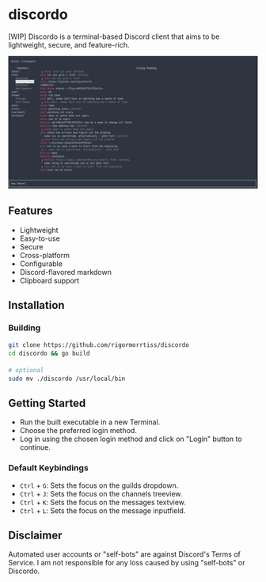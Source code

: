 # discordo

[WIP] Discordo is a terminal-based Discord client that aims to be lightweight, secure, and feature-rich.

![Preview](assets/preview.png)

## Features

- Lightweight
- Easy-to-use
- Secure
- Cross-platform
- Configurable
- Discord-flavored markdown
- Clipboard support

## Installation

### Building

```bash
git clone https://github.com/rigormorrtiss/discordo
cd discordo && go build

# optional
sudo mv ./discordo /usr/local/bin
```

## Getting Started

- Run the built executable in a new Terminal.
- Choose the preferred login method.
- Log in using the chosen login method and click on "Login" button to continue.

### Default Keybindings

- `Ctrl` + `G`: Sets the focus on the guilds dropdown.
- `Ctrl` + `J`: Sets the focus on the channels treeview.
- `Ctrl` + `K`: Sets the focus on the messages textview.
- `Ctrl` + `L`: Sets the focus on the message inputfield.

## Disclaimer

Automated user accounts or "self-bots" are against Discord's Terms of Service. I am not responsible for any loss caused by using "self-bots" or Discordo.
